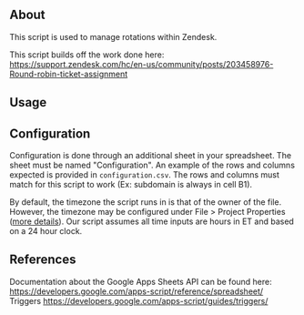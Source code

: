 ## About
This script is used to manage rotations within Zendesk.

This script builds off the work done here: https://support.zendesk.com/hc/en-us/community/posts/203458976-Round-robin-ticket-assignment

## Usage


## Configuration

Configuration is done through an additional sheet in your spreadsheet. The sheet must be named "Configuration". An example of the rows and columns expected is provided in `configuration.csv`. The rows and columns must match for this script to work (Ex: subdomain is always in cell B1).

By default, the timezone the script runs in is that of the owner of the file. However, the timezone may be configured under File > Project Properties ([more details](https://developers.google.com/apps-script/reference/base/session#getScriptTimeZone())). Our script assumes all time inputs are hours in ET and based on a 24 hour clock.


## References
Documentation about the Google Apps Sheets API can be found here: https://developers.google.com/apps-script/reference/spreadsheet/
Triggers https://developers.google.com/apps-script/guides/triggers/
